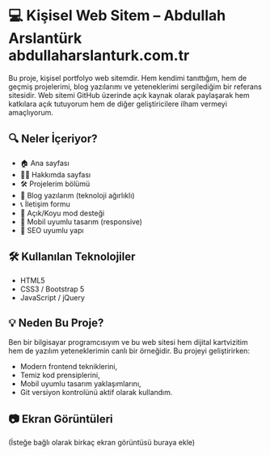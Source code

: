 # 💻 Kişisel Web Sitem – Abdullah Arslantürk abdullaharslanturk.com.tr

Bu proje, kişisel portfolyo web sitemdir. Hem kendimi tanıttığım, hem de geçmiş projelerimi, blog yazılarımı ve yeteneklerimi sergilediğim bir referans sitesidir. Web sitemi GitHub üzerinde açık kaynak olarak paylaşarak hem katkılara açık tutuyorum hem de diğer geliştiricilere ilham vermeyi amaçlıyorum.

## 🔍 Neler İçeriyor?

- 🏠 Ana sayfası
- 👨‍💻 Hakkımda sayfası
- 🛠️ Projelerim bölümü
- 📝 Blog yazılarım (teknoloji ağırlıklı)
- 📞 İletişim formu
- 🌙 Açık/Koyu mod desteği
- 📱 Mobil uyumlu tasarım (responsive)
- 🚀 SEO uyumlu yapı

## 🛠️ Kullanılan Teknolojiler

- HTML5
- CSS3 / Bootstrap 5
- JavaScript / jQuery

## 💡 Neden Bu Proje?

Ben bir bilgisayar programcısıyım ve bu web sitesi hem dijital kartvizitim hem de yazılım yeteneklerimin canlı bir örneğidir. Bu projeyi geliştirirken:

- Modern frontend tekniklerini,
- Temiz kod prensiplerini,
- Mobil uyumlu tasarım yaklaşımlarını,
- Git versiyon kontrolünü aktif olarak kullandım.

## 📷 Ekran Görüntüleri

(İsteğe bağlı olarak birkaç ekran görüntüsü buraya ekle)
